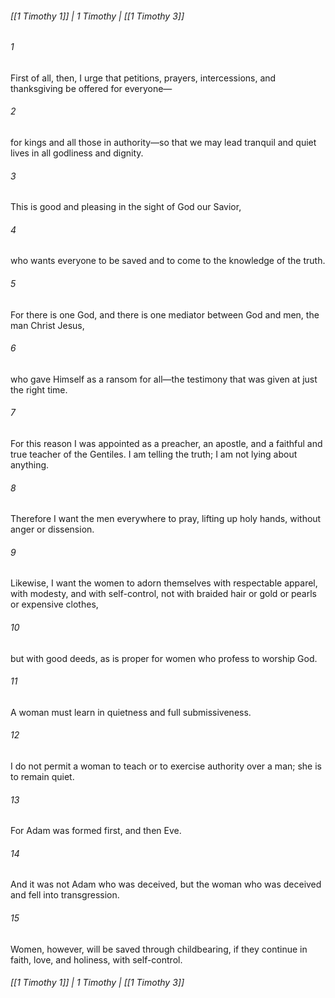 ###### [[1 Timothy 1]] | 1 Timothy | [[1 Timothy 3]]

###### 1
First of all, then, I urge that petitions, prayers, intercessions, and thanksgiving be offered for everyone—
###### 2
for kings and all those in authority—so that we may lead tranquil and quiet lives in all godliness and dignity.
###### 3
This is good and pleasing in the sight of God our Savior,
###### 4
who wants everyone to be saved and to come to the knowledge of the truth.
###### 5
For there is one God, and there is one mediator between God and men, the man Christ Jesus,
###### 6
who gave Himself as a ransom for all—the testimony that was given at just the right time.
###### 7
For this reason I was appointed as a preacher, an apostle, and a faithful and true teacher of the Gentiles. I am telling the truth; I am not lying about anything.
###### 8
Therefore I want the men everywhere to pray, lifting up holy hands, without anger or dissension.
###### 9
Likewise, I want the women to adorn themselves with respectable apparel, with modesty, and with self-control, not with braided hair or gold or pearls or expensive clothes,
###### 10
but with good deeds, as is proper for women who profess to worship God.
###### 11
A woman must learn in quietness and full submissiveness.
###### 12
I do not permit a woman to teach or to exercise authority over a man; she is to remain quiet.
###### 13
For Adam was formed first, and then Eve.
###### 14
And it was not Adam who was deceived, but the woman who was deceived and fell into transgression.
###### 15
Women, however, will be saved through childbearing, if they continue in faith, love, and holiness, with self-control.

###### [[1 Timothy 1]] | 1 Timothy | [[1 Timothy 3]]
